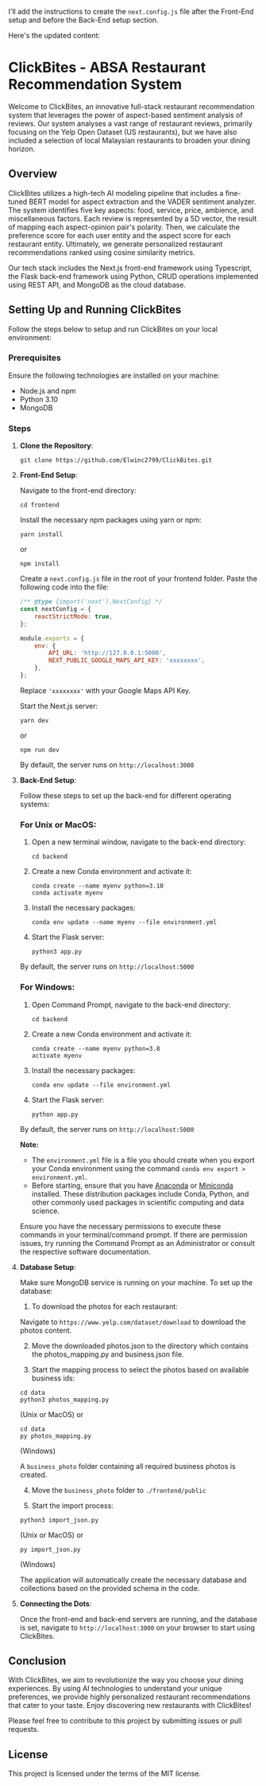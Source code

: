 I'll add the instructions to create the `next.config.js` file after the Front-End setup and before the Back-End setup section.

Here's the updated content:

# ClickBites - ABSA Restaurant Recommendation System

Welcome to ClickBites, an innovative full-stack restaurant recommendation system that leverages the power of aspect-based sentiment analysis of reviews. Our system analyses a vast range of restaurant reviews, primarily focusing on the Yelp Open Dataset (US restaurants), but we have also included a selection of local Malaysian restaurants to broaden your dining horizon.  

## Overview

ClickBites utilizes a high-tech AI modeling pipeline that includes a fine-tuned BERT model for aspect extraction and the VADER sentiment analyzer. The system identifies five key aspects: food, service, price, ambience, and miscellaneous factors. Each review is represented by a 5D vector, the result of mapping each aspect-opinion pair's polarity. Then, we calculate the preference score for each user entity and the aspect score for each restaurant entity. Ultimately, we generate personalized restaurant recommendations ranked using cosine similarity metrics.

Our tech stack includes the Next.js front-end framework using Typescript, the Flask back-end framework using Python, CRUD operations implemented using REST API, and MongoDB as the cloud database.

## Setting Up and Running ClickBites

Follow the steps below to setup and run ClickBites on your local environment:

### Prerequisites

Ensure the following technologies are installed on your machine:
- Node.js and npm
- Python 3.10
- MongoDB 

### Steps

1. **Clone the Repository**: 

   ```
   git clone https://github.com/Elwinc2799/ClickBites.git
   ```
   
2. **Front-End Setup**:

    Navigate to the front-end directory:

    ```
    cd frontend
    ```

    Install the necessary npm packages using yarn or npm:

    ```
    yarn install 
    ```
    or 
    ```
    npm install
    ```

    Create a `next.config.js` file in the root of your frontend folder. Paste the following code into the file:

    ```javascript
    /** @type {import('next').NextConfig} */
    const nextConfig = {
        reactStrictMode: true,
    };

    module.exports = {
        env: {
            API_URL: 'http://127.0.0.1:5000',
            NEXT_PUBLIC_GOOGLE_MAPS_API_KEY: 'xxxxxxxx',
        },
    };
    ```
    Replace `'xxxxxxxx'` with your Google Maps API Key.

    Start the Next.js server:

    ```
    yarn dev
    ```
    or 
    ```
    npm run dev
    ```

    By default, the server runs on `http://localhost:3000`

3. **Back-End Setup**:

    Follow these steps to set up the back-end for different operating systems:

    ### For Unix or MacOS:

    1. Open a new terminal window, navigate to the back-end directory:
        ```
        cd backend
        ```
    2. Create a new Conda environment and activate it:
        ```
        conda create --name myenv python=3.10
        conda activate myenv
        ```
    3. Install the necessary packages:
        ```
        conda env update --name myenv --file environment.yml
        ```
    4. Start the Flask server:
        ```
        python3 app.py
        ```
    By default, the server runs on `http://localhost:5000`

    ### For Windows:

    1. Open Command Prompt, navigate to the back-end directory:
        ```
        cd backend
        ```
    2. Create a new Conda environment and activate it:
        ```
        conda create --name myenv python=3.8
        activate myenv
        ```
    3. Install the necessary packages:
        ```
        conda env update --file environment.yml
        ```
    4. Start the Flask server:
        ```
        python app.py
        ```
    By default, the server runs on `http://localhost:5000`

    **Note:** 
    - The `environment.yml` file is a file you should create when you export your Conda environment using the command `conda env export > environment.yml`.
    - Before starting, ensure that you have [Anaconda](https://www.anaconda.com/products/distribution) or [Miniconda](https://docs.conda.io/en/latest/miniconda.html) installed. These distribution packages include Conda, Python, and other commonly used packages in scientific computing and data science.

    Ensure you have the necessary permissions to execute these commands in your terminal/command prompt. If there are permission issues, try running the Command Prompt as an Administrator or consult the respective software documentation.


4. **Database Setup**:

    Make sure MongoDB service is running on your machine. To set up the database:

    1. To download the photos for each restaurant:

    Navigate to `https://www.yelp.com/dataset/download` to download the photos content.

    2. Move the downloaded photos.json to the directory which contains the photos_mapping.py and business.json file. 

    3. Start the mapping process to select the photos based on available business ids:

    ```
    cd data
    python3 photos_mapping.py 
    ```
    (Unix or MacOS) or 
    ```
    cd data
    py photos_mapping.py
    ```
    (Windows)

    A `business_photo` folder containing all required business photos is created.

    4. Move the `business_photo` folder to `./frontend/public`

    5. Start the import process:

    ```
    python3 import_json.py
    ```
    (Unix or MacOS) or 
    ```
    py import_json.py
    ```
    (Windows)
    
    The application will automatically create the necessary database and collections based on the provided schema in the code.

5. **Connecting the Dots**:

    Once the front-end and back-end servers are running, and the database is set, navigate to `http://localhost:3000` on your browser to start using ClickBites.

## Conclusion

With ClickBites, we aim to revolutionize the way you choose your dining experiences. By using AI technologies to understand your unique preferences, we provide highly personalized restaurant recommendations that cater to your taste. Enjoy discovering new restaurants with ClickBites!

Please feel free to contribute to this project by submitting issues or pull requests.

## License

This project is licensed under the terms of the MIT license.
